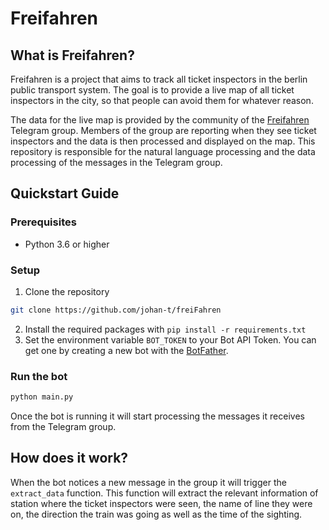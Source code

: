 # Freifahren

## What is Freifahren?
Freifahren is a project that aims to track all ticket inspectors in the berlin public transport system. The goal is to provide a live map of all ticket inspectors in the city, so that people can avoid them for whatever reason.

The data for the live map is provided by the community of the [Freifahren](https://t.me/freifahren_BE) Telegram group. Members of the group are reporting when they see ticket inspectors and the data is then processed and displayed on the map. This repository is responsible for the natural language processing and the data processing of the messages in the Telegram group.

## Quickstart Guide

### Prerequisites
- Python 3.6 or higher

### Setup
1. Clone the repository
````bash
git clone https://github.com/johan-t/freiFahren
````
2. Install the required packages with `pip install -r requirements.txt`
3. Set the environment variable `BOT_TOKEN` to your Bot API Token. You can get one by creating a new bot with the [BotFather](https://t.me/botfather).

### Run the bot
````bash
python main.py
````
Once the bot is running it will start processing the messages it receives from the Telegram group.

## How does it work?
When the bot notices a new message in the group it will trigger the `extract_data` function. This function will extract the relevant information of station where the ticket inspectors were seen, the name of line they were on, the direction the train was going as well as the time of the sighting. 


